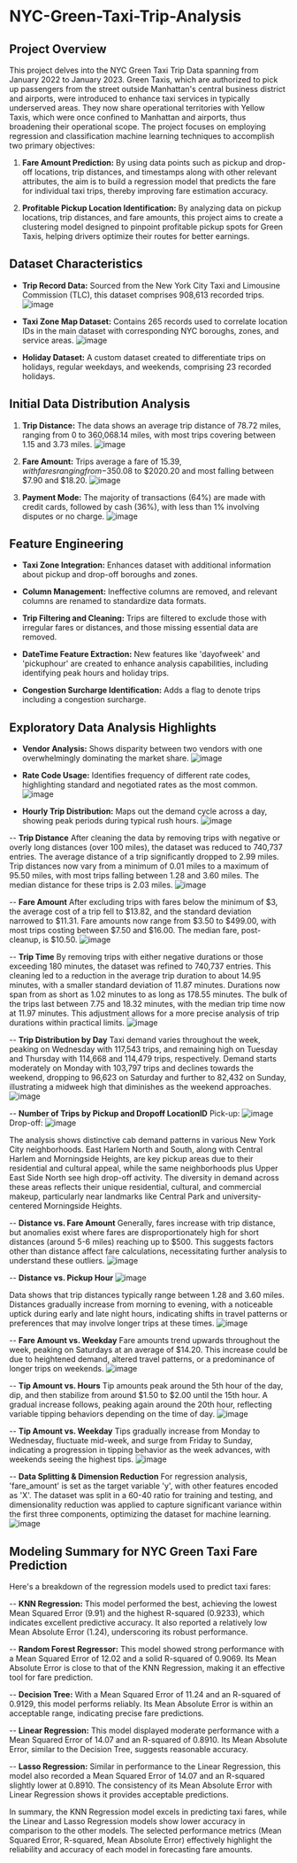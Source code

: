# NYC-Green-Taxi-Trip-Analysis

## Project Overview
This project delves into the NYC Green Taxi Trip Data spanning from January 2022 to January 2023. Green Taxis, which are authorized to pick up passengers from the street outside Manhattan's central business district and airports, were introduced to enhance taxi services in typically underserved areas. They now share operational territories with Yellow Taxis, which were once confined to Manhattan and airports, thus broadening their operational scope. The project focuses on employing regression and classification machine learning techniques to accomplish two primary objectives:

1. **Fare Amount Prediction:**
   By using data points such as pickup and drop-off locations, trip distances, and timestamps along with other relevant attributes, the aim is to build a regression model that predicts the fare for individual taxi trips, thereby improving fare estimation accuracy.

2. **Profitable Pickup Location Identification:**
   By analyzing data on pickup locations, trip distances, and fare amounts, this project aims to create a clustering model designed to pinpoint profitable pickup spots for Green Taxis, helping drivers optimize their routes for better earnings.

## Dataset Characteristics

- **Trip Record Data:** Sourced from the New York City Taxi and Limousine Commission (TLC), this dataset comprises 908,613 recorded trips.
![image](https://github.com/NaithikShetty/NYC-Green-Taxi-Trip-Analysis/assets/66748504/b843569b-4894-4f1c-8dbf-3d2ff51bb344)

- **Taxi Zone Map Dataset:** Contains 265 records used to correlate location IDs in the main dataset with corresponding NYC boroughs, zones, and service areas.
![image](https://github.com/NaithikShetty/NYC-Green-Taxi-Trip-Analysis/assets/66748504/afeba543-d5ef-4a71-ad13-3a29f2e3177e)

- **Holiday Dataset:** A custom dataset created to differentiate trips on holidays, regular weekdays, and weekends, comprising 23 recorded holidays.

## Initial Data Distribution Analysis

1. **Trip Distance:** The data shows an average trip distance of 78.72 miles, ranging from 0 to 360,068.14 miles, with most trips covering between 1.15 and 3.73 miles.
![image](https://github.com/NaithikShetty/NYC-Green-Taxi-Trip-Analysis/assets/66748504/0be2cde1-8eef-4f80-8a15-09ea3059e893)

2. **Fare Amount:** Trips average a fare of $15.39, with fares ranging from -$350.08 to $2020.20 and most falling between $7.90 and $18.20.
  ![image](https://github.com/NaithikShetty/NYC-Green-Taxi-Trip-Analysis/assets/66748504/b45cd2ba-db49-4f41-a4e4-aa8480a8f012)

3. **Payment Mode:** The majority of transactions (64%) are made with credit cards, followed by cash (36%), with less than 1% involving disputes or no charge.
   ![image](https://github.com/NaithikShetty/NYC-Green-Taxi-Trip-Analysis/assets/66748504/a9bef1f3-a491-4358-a1d4-822f496b7645)


## Feature Engineering

- **Taxi Zone Integration:** Enhances dataset with additional information about pickup and drop-off boroughs and zones.

- **Column Management:** Ineffective columns are removed, and relevant columns are renamed to standardize data formats.

- **Trip Filtering and Cleaning:** Trips are filtered to exclude those with irregular fares or distances, and those missing essential data are removed.

- **DateTime Feature Extraction:** New features like 'dayofweek' and 'pickuphour' are created to enhance analysis capabilities, including identifying peak hours and holiday trips.

- **Congestion Surcharge Identification:** Adds a flag to denote trips including a congestion surcharge.

## Exploratory Data Analysis Highlights

- **Vendor Analysis:** Shows disparity between two vendors with one overwhelmingly dominating the market share.
![image](https://github.com/NaithikShetty/NYC-Green-Taxi-Trip-Analysis/assets/66748504/75af4145-9b62-4362-b1b6-9b0389ec7c3f)

- **Rate Code Usage:** Identifies frequency of different rate codes, highlighting standard and negotiated rates as the most common.
![image](https://github.com/NaithikShetty/NYC-Green-Taxi-Trip-Analysis/assets/66748504/4afd2833-de76-4bf8-bba6-4a0c849da3f8)

- **Hourly Trip Distribution:** Maps out the demand cycle across a day, showing peak periods during typical rush hours.
![image](https://github.com/NaithikShetty/NYC-Green-Taxi-Trip-Analysis/assets/66748504/5818652d-371c-4a6c-adf6-a283b5a8235d)

-- **Trip Distance**
After cleaning the data by removing trips with negative or overly long distances (over 100 miles), the dataset was reduced to 740,737 entries. The average distance of a trip significantly dropped to 2.99 miles. Trip distances now vary from a minimum of 0.01 miles to a maximum of 95.50 miles, with most trips falling between 1.28 and 3.60 miles. The median distance for these trips is 2.03 miles.
![image](https://github.com/NaithikShetty/NYC-Green-Taxi-Trip-Analysis/assets/66748504/afff2e91-621a-496a-9ade-30344a9f52dc)

-- **Fare Amount**
After excluding trips with fares below the minimum of $3, the average cost of a trip fell to $13.82, and the standard deviation narrowed to $11.31. Fare amounts now range from $3.50 to $499.00, with most trips costing between $7.50 and $16.00. The median fare, post-cleanup, is $10.50.
![image](https://github.com/NaithikShetty/NYC-Green-Taxi-Trip-Analysis/assets/66748504/d5d350e6-e188-4097-85c7-0d15ec5f6ac2)

-- **Trip Time**
By removing trips with either negative durations or those exceeding 180 minutes, the dataset was refined to 740,737 entries. This cleaning led to a reduction in the average trip duration to about 14.95 minutes, with a smaller standard deviation of 11.87 minutes. Durations now span from as short as 1.02 minutes to as long as 178.55 minutes. The bulk of the trips last between 7.75 and 18.32 minutes, with the median trip time now at 11.97 minutes. This adjustment allows for a more precise analysis of trip durations within practical limits.
![image](https://github.com/NaithikShetty/NYC-Green-Taxi-Trip-Analysis/assets/66748504/121c2d66-4ed5-4ac7-a4cf-0879fd41832a)

-- **Trip Distribution by Day**
Taxi demand varies throughout the week, peaking on Wednesday with 117,543 trips, and remaining high on Tuesday and Thursday with 114,668 and 114,479 trips, respectively. Demand starts moderately on Monday with 103,797 trips and declines towards the weekend, dropping to 96,623 on Saturday and further to 82,432 on Sunday, illustrating a midweek high that diminishes as the weekend approaches.
![image](https://github.com/NaithikShetty/NYC-Green-Taxi-Trip-Analysis/assets/66748504/400fdf40-0eba-4503-a4e2-ddefefb573aa)

-- **Number of Trips by Pickup and Dropoff LocationID**
Pick-up: ![image](https://github.com/NaithikShetty/NYC-Green-Taxi-Trip-Analysis/assets/66748504/72e2e2b3-0fee-4524-9088-6f6ebfd99bda)
Drop-off: ![image](https://github.com/NaithikShetty/NYC-Green-Taxi-Trip-Analysis/assets/66748504/93d095f3-20e9-4d54-af80-b080f677db05)

The analysis shows distinctive cab demand patterns in various New York City neighborhoods. East Harlem North and South, along with Central Harlem and Morningside Heights, are key pickup areas due to their residential and cultural appeal, while the same neighborhoods plus Upper East Side North see high drop-off activity. The diversity in demand across these areas reflects their unique residential, cultural, and commercial makeup, particularly near landmarks like Central Park and university-centered Morningside Heights.

-- **Distance vs. Fare Amount**
Generally, fares increase with trip distance, but anomalies exist where fares are disproportionately high for short distances (around 5-6 miles) reaching up to $500. This suggests factors other than distance affect fare calculations, necessitating further analysis to understand these outliers.
![image](https://github.com/NaithikShetty/NYC-Green-Taxi-Trip-Analysis/assets/66748504/a17d548e-d753-4a25-9610-99b661cb225b)

-- **Distance vs. Pickup Hour**
![image](https://github.com/NaithikShetty/NYC-Green-Taxi-Trip-Analysis/assets/66748504/c1cbd40d-ede8-4eee-9040-4ca8799c8dbc)

Data shows that trip distances typically range between 1.28 and 3.60 miles. Distances gradually increase from morning to evening, with a noticeable uptick during early and late night hours, indicating shifts in travel patterns or preferences that may involve longer trips at these times.
![image](https://github.com/NaithikShetty/NYC-Green-Taxi-Trip-Analysis/assets/66748504/d4763cc1-fd76-4f25-80f0-dccb70b1e9fc)

-- **Fare Amount vs. Weekday**
Fare amounts trend upwards throughout the week, peaking on Saturdays at an average of $14.20. This increase could be due to heightened demand, altered travel patterns, or a predominance of longer trips on weekends.
![image](https://github.com/NaithikShetty/NYC-Green-Taxi-Trip-Analysis/assets/66748504/b441d371-b1b5-48d5-b296-a6654a6f20b8)


-- **Tip Amount vs. Hours**
Tip amounts peak around the 5th hour of the day, dip, and then stabilize from around $1.50 to $2.00 until the 15th hour. A gradual increase follows, peaking again around the 20th hour, reflecting variable tipping behaviors depending on the time of day.
![image](https://github.com/NaithikShetty/NYC-Green-Taxi-Trip-Analysis/assets/66748504/d714055c-803c-4195-acc3-78c3b3db981a)


-- **Tip Amount vs. Weekday**
Tips gradually increase from Monday to Wednesday, fluctuate mid-week, and surge from Friday to Sunday, indicating a progression in tipping behavior as the week advances, with weekends seeing the highest tips.
![image](https://github.com/NaithikShetty/NYC-Green-Taxi-Trip-Analysis/assets/66748504/171deb5d-6c78-444c-87e4-123f2ed9fc00)


-- **Data Splitting & Dimension Reduction**
For regression analysis, 'fare_amount' is set as the target variable 'y', with other features encoded as 'X'. The dataset was split in a 60-40 ratio for training and testing, and dimensionality reduction was applied to capture significant variance within the first three components, optimizing the dataset for machine learning.
![image](https://github.com/NaithikShetty/NYC-Green-Taxi-Trip-Analysis/assets/66748504/60f37375-e718-4e9c-8525-0e3c5bb7606b)

## Modeling Summary for NYC Green Taxi Fare Prediction

Here's a breakdown of the regression models used to predict taxi fares:

-- **KNN Regression:** This model performed the best, achieving the lowest Mean Squared Error (9.91) and the highest R-squared (0.9233), which indicates excellent predictive accuracy. It also reported a relatively low Mean Absolute Error (1.24), underscoring its robust performance.

-- **Random Forest Regressor:** This model showed strong performance with a Mean Squared Error of 12.02 and a solid R-squared of 0.9069. Its Mean Absolute Error is close to that of the KNN Regression, making it an effective tool for fare prediction.

-- **Decision Tree:** With a Mean Squared Error of 11.24 and an R-squared of 0.9129, this model performs reliably. Its Mean Absolute Error is within an acceptable range, indicating precise fare predictions.

-- **Linear Regression:** This model displayed moderate performance with a Mean Squared Error of 14.07 and an R-squared of 0.8910. Its Mean Absolute Error, similar to the Decision Tree, suggests reasonable accuracy.

-- **Lasso Regression:** Similar in performance to the Linear Regression, this model also recorded a Mean Squared Error of 14.07 and an R-squared slightly lower at 0.8910. The consistency of its Mean Absolute Error with Linear Regression shows it provides acceptable predictions.

In summary, the KNN Regression model excels in predicting taxi fares, while the Linear and Lasso Regression models show lower accuracy in comparison to the other models. The selected performance metrics (Mean Squared Error, R-squared, Mean Absolute Error) effectively highlight the reliability and accuracy of each model in forecasting fare amounts.
